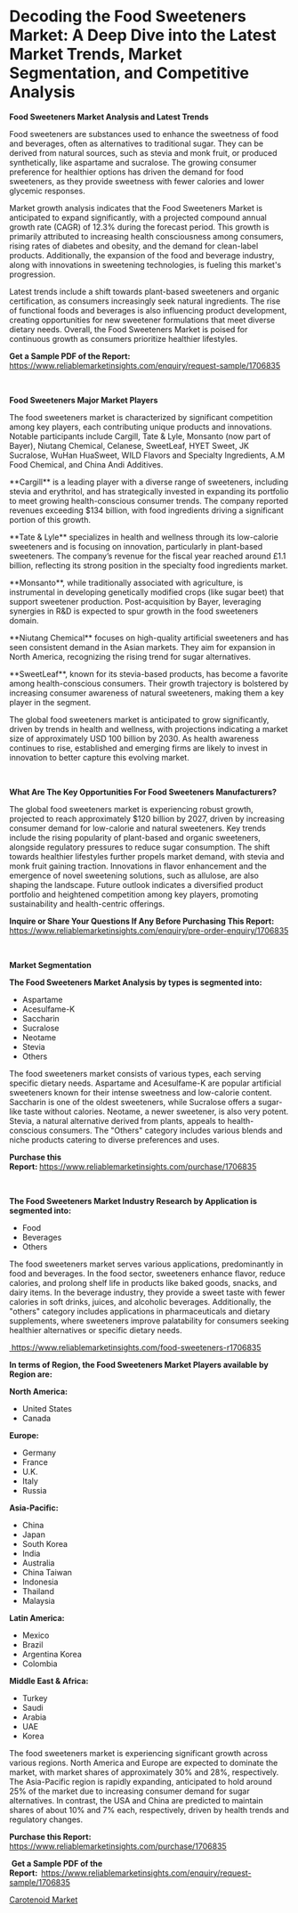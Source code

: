 <p><h1>Decoding the Food Sweeteners Market: A Deep Dive into the Latest Market Trends, Market Segmentation, and Competitive Analysis</h1></p><p><strong>Food Sweeteners Market Analysis and Latest Trends</strong></p>
<p><p>Food sweeteners are substances used to enhance the sweetness of food and beverages, often as alternatives to traditional sugar. They can be derived from natural sources, such as stevia and monk fruit, or produced synthetically, like aspartame and sucralose. The growing consumer preference for healthier options has driven the demand for food sweeteners, as they provide sweetness with fewer calories and lower glycemic responses.</p><p>Market growth analysis indicates that the Food Sweeteners Market is anticipated to expand significantly, with a projected compound annual growth rate (CAGR) of 12.3% during the forecast period. This growth is primarily attributed to increasing health consciousness among consumers, rising rates of diabetes and obesity, and the demand for clean-label products. Additionally, the expansion of the food and beverage industry, along with innovations in sweetening technologies, is fueling this market's progression.</p><p>Latest trends include a shift towards plant-based sweeteners and organic certification, as consumers increasingly seek natural ingredients. The rise of functional foods and beverages is also influencing product development, creating opportunities for new sweetener formulations that meet diverse dietary needs. Overall, the Food Sweeteners Market is poised for continuous growth as consumers prioritize healthier lifestyles.</p></p>
<p><strong>Get a Sample PDF of the Report:&nbsp;</strong> <a href="https://www.reliablemarketinsights.com/enquiry/request-sample/1706835?utm_campaign=3369&utm_medium=2&utm_source=Github&utm_content=ia&utm_term=07042025&utm_id=food-sweeteners">https://www.reliablemarketinsights.com/enquiry/request-sample/1706835</a></p>
<p>&nbsp;</p>
<p><strong>Food Sweeteners Major Market Players</strong></p>
<p><p>The food sweeteners market is characterized by significant competition among key players, each contributing unique products and innovations. Notable participants include Cargill, Tate & Lyle, Monsanto (now part of Bayer), Niutang Chemical, Celanese, SweetLeaf, HYET Sweet, JK Sucralose, WuHan HuaSweet, WILD Flavors and Specialty Ingredients, A.M Food Chemical, and China Andi Additives.</p><p>**Cargill** is a leading player with a diverse range of sweeteners, including stevia and erythritol, and has strategically invested in expanding its portfolio to meet growing health-conscious consumer trends. The company reported revenues exceeding $134 billion, with food ingredients driving a significant portion of this growth.</p><p>**Tate & Lyle** specializes in health and wellness through its low-calorie sweeteners and is focusing on innovation, particularly in plant-based sweeteners. The company’s revenue for the fiscal year reached around £1.1 billion, reflecting its strong position in the specialty food ingredients market.</p><p>**Monsanto**, while traditionally associated with agriculture, is instrumental in developing genetically modified crops (like sugar beet) that support sweetener production. Post-acquisition by Bayer, leveraging synergies in R&D is expected to spur growth in the food sweeteners domain.</p><p>**Niutang Chemical** focuses on high-quality artificial sweeteners and has seen consistent demand in the Asian markets. They aim for expansion in North America, recognizing the rising trend for sugar alternatives.</p><p>**SweetLeaf**, known for its stevia-based products, has become a favorite among health-conscious consumers. Their growth trajectory is bolstered by increasing consumer awareness of natural sweeteners, making them a key player in the segment.</p><p>The global food sweeteners market is anticipated to grow significantly, driven by trends in health and wellness, with projections indicating a market size of approximately USD 100 billion by 2030. As health awareness continues to rise, established and emerging firms are likely to invest in innovation to better capture this evolving market.</p></p>
<p>&nbsp;</p>
<p><strong>What Are The Key Opportunities For Food Sweeteners Manufacturers?</strong></p>
<p><p>The global food sweeteners market is experiencing robust growth, projected to reach approximately $120 billion by 2027, driven by increasing consumer demand for low-calorie and natural sweeteners. Key trends include the rising popularity of plant-based and organic sweeteners, alongside regulatory pressures to reduce sugar consumption. The shift towards healthier lifestyles further propels market demand, with stevia and monk fruit gaining traction. Innovations in flavor enhancement and the emergence of novel sweetening solutions, such as allulose, are also shaping the landscape. Future outlook indicates a diversified product portfolio and heightened competition among key players, promoting sustainability and health-centric offerings.</p></p>
<p><strong>Inquire or Share Your Questions If Any Before Purchasing This Report:</strong> <a href="https://www.reliablemarketinsights.com/enquiry/pre-order-enquiry/1706835?utm_campaign=3369&utm_medium=2&utm_source=Github&utm_content=ia&utm_term=07042025&utm_id=food-sweeteners">https://www.reliablemarketinsights.com/enquiry/pre-order-enquiry/1706835</a></p>
<p>&nbsp;</p>
<p><strong>Market Segmentation</strong></p>
<p><strong>The Food Sweeteners Market Analysis by types is segmented into:</strong></p>
<p><ul><li>Aspartame</li><li>Acesulfame-K</li><li>Saccharin</li><li>Sucralose</li><li>Neotame</li><li>Stevia</li><li>Others</li></ul></p>
<p><p>The food sweeteners market consists of various types, each serving specific dietary needs. Aspartame and Acesulfame-K are popular artificial sweeteners known for their intense sweetness and low-calorie content. Saccharin is one of the oldest sweeteners, while Sucralose offers a sugar-like taste without calories. Neotame, a newer sweetener, is also very potent. Stevia, a natural alternative derived from plants, appeals to health-conscious consumers. The "Others" category includes various blends and niche products catering to diverse preferences and uses.</p></p>
<p><strong>Purchase this Report:&nbsp;</strong><a href="https://www.reliablemarketinsights.com/purchase/1706835?utm_campaign=3369&utm_medium=2&utm_source=Github&utm_content=ia&utm_term=07042025&utm_id=food-sweeteners">https://www.reliablemarketinsights.com/purchase/1706835</a></p>
<p>&nbsp;</p>
<p><strong>The Food Sweeteners Market Industry Research by Application is segmented into:</strong></p>
<p><ul><li>Food</li><li>Beverages</li><li>Others</li></ul></p>
<p><p>The food sweeteners market serves various applications, predominantly in food and beverages. In the food sector, sweeteners enhance flavor, reduce calories, and prolong shelf life in products like baked goods, snacks, and dairy items. In the beverage industry, they provide a sweet taste with fewer calories in soft drinks, juices, and alcoholic beverages. Additionally, the "others" category includes applications in pharmaceuticals and dietary supplements, where sweeteners improve palatability for consumers seeking healthier alternatives or specific dietary needs.</p></p>
<p><a href="https://www.reliablemarketinsights.com/food-sweeteners-r1706835?utm_campaign=3369&utm_medium=2&utm_source=Github&utm_content=ia&utm_term=07042025&utm_id=food-sweeteners">&nbsp;https://www.reliablemarketinsights.com/food-sweeteners-r1706835</a></p>
<p><strong>In terms of Region, the Food Sweeteners Market Players available by Region are:</strong></p>
<p>
    <p> <strong> North America: </strong>
        <ul>
            <li>United States</li>
            <li>Canada</li>
        </ul>
        </p> 
    <p> <strong> Europe: </strong>
        <ul>
            <li>Germany</li>
            <li>France</li>
            <li>U.K.</li>
            <li>Italy</li>
            <li>Russia</li>
        </ul>
        </p> 
    <p> <strong> Asia-Pacific: </strong>
        <ul>
            <li>China</li>
            <li>Japan</li>
            <li>South Korea</li>
            <li>India</li>
            <li>Australia</li>
            <li>China Taiwan</li>
            <li>Indonesia</li>
            <li>Thailand</li>
            <li>Malaysia</li>
        </ul>
        </p> 
    <p> <strong> Latin America: </strong>
        <ul>
            <li>Mexico</li>
            <li>Brazil</li>
            <li>Argentina Korea</li>
            <li>Colombia</li>
        </ul>
        </p> 
    <p> <strong> Middle East & Africa: </strong>
        <ul>
            <li>Turkey</li>
            <li>Saudi</li>
            <li>Arabia</li>
            <li>UAE</li>
            <li>Korea</li>
        </ul>
    </p>
    </p>
<p><p>The food sweeteners market is experiencing significant growth across various regions. North America and Europe are expected to dominate the market, with market shares of approximately 30% and 28%, respectively. The Asia-Pacific region is rapidly expanding, anticipated to hold around 25% of the market due to increasing consumer demand for sugar alternatives. In contrast, the USA and China are predicted to maintain shares of about 10% and 7% each, respectively, driven by health trends and regulatory changes.</p></p>
<p><strong>Purchase this Report: </strong><a href="https://www.reliablemarketinsights.com/purchase/1706835?utm_campaign=3369&utm_medium=2&utm_source=Github&utm_content=ia&utm_term=07042025&utm_id=food-sweeteners">https://www.reliablemarketinsights.com/purchase/1706835</a></p>
<p>&nbsp;<strong>Get a Sample PDF of the Report:&nbsp;&nbsp;</strong><a href="https://www.reliablemarketinsights.com/enquiry/request-sample/1706835?utm_campaign=3369&utm_medium=2&utm_source=Github&utm_content=ia&utm_term=07042025&utm_id=food-sweeteners">https://www.reliablemarketinsights.com/enquiry/request-sample/1706835</a></p>
<p><strong></strong></p>
<p><p><a href="https://github.com/lanuskarnajc/Market-Research-Report-List-1/blob/main/carotenoid-market.md?utm_campaign=3369&utm_medium=2&utm_source=Github&utm_content=ia&utm_term=07042025&utm_id=food-sweeteners">Carotenoid Market</a></p></p>